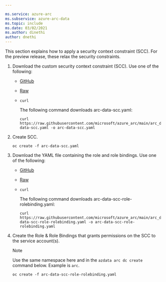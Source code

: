```yaml
---

ms.service: azure-arc
ms.subservice: azure-arc-data
ms.topic: include
ms.date: 03/02/2021
ms.author: dinethi
author: dnethi
---
```


This section explains how to apply a security context constraint (SCC). For the preview release, these relax the security constraints. 

1. Download the custom security context constraint (SCC). Use one of the following: 
   - [GitHub](https://github.com/microsoft/azure_arc/tree/main/arc_data_services/deploy/yaml/arc-data-scc.yaml) 
   - [Raw](https://raw.githubusercontent.com/microsoft/azure_arc/main/arc_data_services/deploy/yaml/arc-data-scc.yaml)
   - `curl`
   
      The following command downloads arc-data-scc.yaml:

      ```console
      curl https://raw.githubusercontent.com/microsoft/azure_arc/main/arc_data_services/deploy/yaml/arc-data-scc.yaml -o arc-data-scc.yaml
      ```

1. Create SCC.

   ```console
   oc create -f arc-data-scc.yaml
   ```

1. Download the YAML file containing the role and role bindings. Use one of the following: 
   - [GitHub](https://github.com/microsoft/azure_arc/tree/main/arc_data_services/deploy/yaml/arc-data-scc-role-rolebinding.yaml) 
   - [Raw](https://raw.githubusercontent.com/microsoft/azure_arc/main/arc_data_services/deploy/yaml/arc-data-scc-role-rolebinding.yaml)
   - `curl`
   
      The following command downloads arc-data-scc-role-rolebinding.yaml:

      ```console
      curl https://raw.githubusercontent.com/microsoft/azure_arc/main/arc_data_services/deploy/yaml/arc-data-scc-role-rolebinding.yaml -o arc-data-scc-role-rolebinding.yaml
      ```

1. Create the Role & Role Bindings that grants permissions on the SCC to the service account(s).

   > [!NOTE]
   > Use the same namespace here and in the `azdata arc dc create` command below. Example is `arc`.

   ```console
   oc create -f arc-data-scc-role-rolebinding.yaml
   ```
